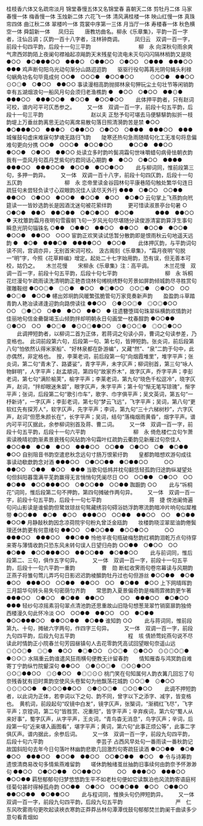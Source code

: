 <!-- { "loadSidebar": true } -->
桂枝香六体又名疏帘淡月
锦堂春慢五体又名锦堂春
喜朝天二体
剪牡丹二体
马家春慢一体
梅香慢一体
玉烛新二体
六花飞一体
清风满桂楼一体
映山红慢一体
真珠帘四体
曲江秋二体
翠楼吟一体
霓裳中序第一三体
月当厅一体
寿楼春一体
秋色横空一体
舜韶新一体
　
凤归云　　唐教坊曲名。柳永《乐章集》，平韵一百一字者，注仙吕调；仄韵一百十八字者，注林钟商调。
　　凤归云　双调一百一字，前段十句四平韵，后段十一句三平韵　　　　　　　　　柳　永
向深秋句雨余爽气肃西郊韵陌上夜阑句襟袖起凉飚韵天末残星句流电未灭句闪闪隔林梢韵又是晓
●○○　●○●●●○○　●●●○　○●●○○　○●○○　○●●●　●●●○○　●●●
鸡声断句阳乌光动句渐分山路迢迢韵　　驱驱行役句苒苒光阴句蝇头利禄句蜗角功名句毕竟成何
○○●　○○○●　●○○●○○　　　⊙○○●　●●○○　⊙○◎●　○●○○　●●○○
事读漫相高韵抛掷林泉句狎玩尘土句壮节等闲销韵幸有五湖烟浪句一船风月句会须归老渔樵韵
●　●○○　○●○○　●●⊙●　●●●○○　●●●○○●　●○○●　●○○●○○
   　　此体押平韵者，只有赵词可校，谱内可平可仄悉参之。 
　　又一体　双调一百一字，前段十句五平韵，后段十一句三平韵　　　　　　　　　赵以夫
正愁予句可堪去马便騑騑韵拟折一枝韵堤上万垂丝韵离思无边句离席易散句落日照清漪韵苦是禁
●○○　●○●●●○○　●●●○　○●●○○　○●○○　○●●●　●●●○○　●●●
城催鼓句虚床难寐句梦魂无路归飞韵　　陡寒还热句急雨随晴句化工无准句将息偏难句更向分携
○○●　○○○●　●○○●○○　　　●○○●　●●○○　●○○●　○●○○　●●○○
处读立多时韵吟鬓凋霜句世味嚼蜡句病骨怯朝衣韵我有一壶风月句荔丹芝紫句约君同话心期韵
●　●○○　○●○○　●●●●　●●●○○　●●●○○●　●○○●　●○○●○○
   　　此与柳词同，惟前段第三句，多押一韵异。 
　　又一体　双调一百十八字，前段十句四仄韵，后段十一句五仄韵　　　　　　　　柳　永
恋帝里读金谷园林句平康巷陌句触处繁华句连日疏狂句未尝轻负读寸心双眼韵况佳人读尽天外行
●●●　○●○○　○○●●　●●○○　○●○○　●○○●　●○○●　●○○　●○●○
云句掌上飞燕韵向玳筵读一一皆妙选韵长是因酒沈迷句被花萦绊韵　　　更可惜读淑景亭台句暑
○　○●○●　●●○　●●○●●　○●○●○○　●○○●　　　　●●●　●●○○　●
天枕簟韵霜月夜明句雪霰朝飞句一岁风光句尽堪随分读俊游清宴韵算浮生事句瞬息光阴句锱铢名
○●●　○●●○　●●○○　●●○○　●○○●　●○○●　●○○●　●●○○　○○○
宦韵正欢笑读试恁暂分散韵即是恨雨秋云句地遥天远韵
●　●○●　●●●○●　●●●●○○　●○○●
   　　此体押仄韵，与平韵词句读不同，宫调亦异，无别首宋词可校。　汲古阁刻《乐章集》，“霜月夜明”句脱一“明”字，今照《花草粹编》增定。起处二十七字始用韵，恐有误，但无善本可校，姑仍之。 
　
木兰花慢　　宋柳永《乐章集》注：高平调。
　　木兰花慢　双调一百一字，前段十句五平韵，后段十句七平韵　　　　　　　　　柳　永
坼桐花烂漫句乍疏雨读洗清明韵正艳杏烧林句缃桃绣野句芳景如屏韵倾城韵尽寻胜赏句骤雕鞍绀
●○○◎●　◎⊙●　●○○　●◎●○○　⊙○◎●　⊙●○○　○○　●○◎●　●○○●
幰出郊坰韵风暖繁弦脆管句万家竞奏新声韵　　盈盈韵斗草踏青韵人艳冶读递逢迎韵向路傍读往
●●○○　⊙●⊙○◎●　◎○◎●○○　　　○○　◎●◎○　○●●　●○○　●●○　●
往遗簪堕珥句珠翠纵横韵欢情韵对佳丽地句信金罍罄竭玉山倾韵拌却明朝永日句画堂一枕春酲韵
●○○●●　⊙●○○　○○　●○◎●　●⊙○◎●●○○　⊙●⊙○◎●　◎○◎●○○
   　　此调押短韵者，以柳词二首为正体，若蒋词之句读小异，曹词之句读参差，乃变格也。　此词前段第六句，后段第一句、第七句，皆押短韵。张炎词，前后段第八句“怕依然认得米家船”、“好林泉都在卧游编”，又藏“然”、“泉”二韵于句中，此亦偶然，非定格也。　按，李莱老词，前后段第一句“向烟霞堆里”，堆字平声；张炎词，第二句“青未了、路婆娑”，青字平声，未字仄声；柳词别首，第三句“咏人物鲜明”，人字平声；赵孟頫词，第四句“故家乔木”，故字仄声，乔字平声；李彭老词，第七句“满阶榆荚”，榆字平声；李莱老词，第九句“晓色千松逗冷”，晓字仄声，赵词，“拌却眼迷朱碧”，眼字仄声，朱字平声；第十句“惭无笔写琼瑰”，惭字平声；张词，后段第二句“歌引巾车”，歌字、巾字俱平声；吴文英词，第五句“一杼新诗”，一字仄声；李彭老词，第七句“梦云飞远”，飞字平声；吴词，第八句“更软红先有探芳人”，软字仄声，先字平声；李词，第九句“三十六梯树杪”，六字仄声，赵词“但愿朱颜长在”，长字平声；吴词，结句“落梅烟雨黄昏”，烟字平声。谱内可平可仄据此，余参柳词别首及蒋、曹二词。 
　　又一体　双调一百一字，前段十句五平韵，后段十一句六平韵　　　　　　　　　柳　永
倚危楼伫立句乍萧索读晚晴初韵渐素景衰残句风砧韵冷句霜叶红疏韵云衢韵见新雁过句奈佳人
●○○●●　●○●　●○○　●●●○○　○○●●　○●○○　○●　●○●●　●○○
自别阻音书韵空遣悲秋念远句寸肠万恨萦纡韵　　皇都韵暗想欢游句成往事读动欷歔韵念对酒
●●●○○　○●○○●●　●○●●○○　　　○○　●●○○　○●●　●○○　●●●
当歌句低帏并枕句翻恁轻孤韵归途韵纵凝望处句但斜阳暮霭满平芜韵赢得无言悄悄句凭阑尽日
○○　○○●●　○●○○　○○　●○●●　●○○●●●○○　○●○○●●　○○●●
踟蹰韵
○○
   　　此与“坼桐花”词同，惟后段第二句不押韵，第四句摊破作两句异。 
　　又一体　双调一百一字，前段十句五平韵，后段十一句七平韵　　　　　　　　　蒋　捷
傍池阑倚遍句问山影读是谁偷韵但鹭敛琼丝句鸳藏绣羽句碍浴妨浮韵寒流韵暗冲片响句似犀椎带
●○○●●　●○●　●○○　●●●○○　○○●●　●●○○　○○　●○●●　●○○●
月静敲秋韵因念凉荷院宇句粉丸曾泛金瓯韵　　妆楼韵晓涩翠罂油韵倦鬓理还休韵更有何意绪句
●●○○　○●○○●●　●○○●○○　　　○○　●●●○○　●●●○○　●●○●●
怜他半夜句瓶破梅愁韵红裯韵泪乾万点句待穿来寄与薄情收韵只恐东风未转句误人日望归舟韵
○○●●　○●○○　○○　●○●●　●○○●●●○○　●●○○●●　●○●●○○
   　　此与前词同，惟后段第二、三句，俱作五字句异。 
　　又一体　双调一百一字，前段十一句五平韵，后段十一句六平韵一重韵　　　　　曹　勋
断虹收霁雨句卷帘幕读与风期韵正燕子将雏句莺儿弄巧句日影迟迟韵棱醿韵牡丹过也句但游丝
●○○●●　●○●　●○○　●●●○○　○○●●　●●○○　○○　●○●●　●○○
上下网晴晖韵三月韶华句转头易失句密荫匀齐韵　　常思韵入夏景偏奇韵是梅雨霏微韵更乍著
●●●○○　○●○○　●○●●　●●○○　　　○○　●●●○○　●○●○○　●●●
轻纱句凉摇素羽句翠点清池韵还思重故山旧隐句想葱茏翠竹销窗扉韵独倚西楼漫久句此怀冷淡
○○　○○●●　●●○○　○○　●○●●　●○○●●●○○　●●○○●●　●○●●
谁知韵
○○
   　　此与蒋词同，惟前段第九、十句，摊破六字两句，作四字三句异。 
　　又一体　双调一百一字，前段九句四平韵，后段九句五平韵　　　　　　　　　　程　垓
倩娇莺姹燕句说不尽读此时情韵正小院春兰句芳园昼镇句人去花零韵凭高试回望眼句奈遥山远
◎⊙○◎●　◎◎●　●○○　●◎●○○　⊙○◎●　⊙●○○　⊙⊙◎○◎●　●⊙○◎
水隔重云韵谁遣风狂雨横句便教无计留春韵　　情知雁杳与鸿冥韵自难寄丁宁韵纵竹院颦深句
●●○○　⊙●⊙○◎●　◎○⊙●○○　　　⊙○◎●●○○　◎⊙●○○　●◎◎⊙⊙
桃门笑在句知属何人韵衣篝几回忘了句奈残香犹有旧时熏韵空使风头卷絮句为他飘荡花城韵
⊙○◎●　⊙●○○　⊙⊙◎○○●　●⊙○⊙●●○○　⊙●⊙○◎●　◎○⊙●○○
   　　此调不押短韵者，以此词为正体，若李词以下之句、韵不同，曾字以下之添字、减字，皆变格也。　黄机词，前段起句“叹镜中白发”，镜字仄声，张榘词，“渐稠红飞尽”，飞字平声；京镗词，第二句“皆胜赏、况重阳”，皆字平声；辛弃疾词，第六句“蜀人从来好事”，蜀字仄声，从字平声，王炎词，“青鸟杳无消息”，鸟字仄声；辛词，后段第一句“近来堪入画图看”，堪字平声；黄词，第六句“此事正烦公等”，此事二字俱仄声。谱内据此，余参后词。 
　　又一体　双调一百一字，前段九句四平韵，后段十句六平韵　　　　　　　　　　李芸子
占西风早处句一番雨读一番秋韵记故国斜阳句去年今日句落叶林幽韵悲歌几回激烈句寄疏狂读酒
●○○●●　●○●　●○○　●●●○○　●○○●　●●○○　○○●○●●　●○○　●
令与诗筹韵遗恨清商易改句多情紫燕难留韵　　嗟休韵触绪茧丝抽韵旧事续何由韵奈予怀渺渺句
●●○○　○●○○●●　○○●●○○　　　○○　●●●○○　●●●○○　●○○●●
羁愁郁郁句归梦悠悠韵生平不如老杜句便如它读飘泊也风流韵寄语庭柯径菊句甚时得棹孤舟韵
○○●●　○●○○　○○●○●●　●○○　○●●○○　●●○○●●　●○●●○○
   　　此与程词同，惟换头句仍押短韵异。 
　　又一体　双调一百一字，前段九句四平韵，后段九句五平韵　　　　　　　　　　严　仁
东风吹雾雨句更吹起读裌衣寒韵正莽莽丛林句潭潭伐鼓句郁郁焚兰韵阑干曲读多少意句看青烟如
